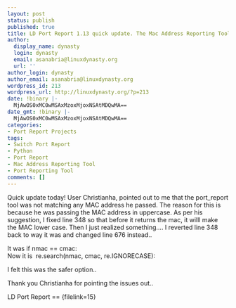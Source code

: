 ```yaml
---
layout: post
status: publish
published: true
title: LD Port Report 1.13 quick update. The Mac Address Reporting Tool
author:
  display_name: dynasty
  login: dynasty
  email: asanabria@linuxdynasty.org
  url: ''
author_login: dynasty
author_email: asanabria@linuxdynasty.org
wordpress_id: 213
wordpress_url: http://linuxdynasty.org/?p=213
date: !binary |-
  MjAwOS0xMC0wMSAxMzoxMjoxNSAtMDQwMA==
date_gmt: !binary |-
  MjAwOS0xMC0wMSAxMzoxMjoxNSAtMDQwMA==
categories:
- Port Report Projects
tags:
- Switch Port Report
- Python
- Port Report
- Mac Address Reporting Tool
- Port Reporting Tool
comments: []
---
```

<p>Quick update today! User Christianha, pointed out to me that the port_report tool was not matching any MAC address he passed. The reason for this is because he was passing the MAC address in uppercase. As per his suggestion, I fixed line 348 so that before it returns the mac, it willl make the MAC lower case. Then I just realized something.... I reverted line 348 back to way it was and changed line 676 instead..</p>
<p>It was if nmac == cmac:<br />
Now it is  re.search(nmac, cmac, re.IGNORECASE):</p>
<p>I felt this was the safer option..</p>
<p>Thank you Christianha for pointing the issues out..</p>
<p>LD Port Report == {filelink=15}</p>
